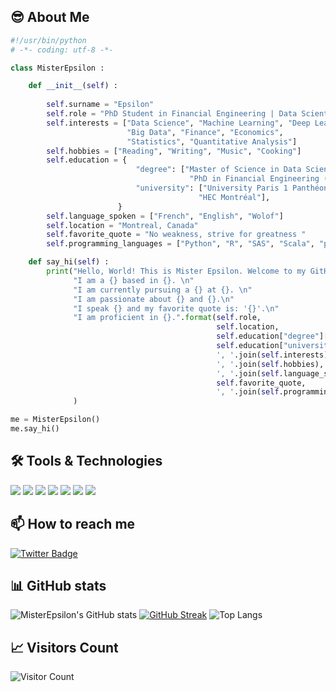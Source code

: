 <!-- 
# Hey there :wave:
<img src="https://raw.githubusercontent.com/misterepsilon/misterepsilon/master/resources/banner.png" alt="Hello world">
-->


## 😎 About Me 
```python
#!/usr/bin/python
# -*- coding: utf-8 -*-

class MisterEpsilon :

    def __init__(self) :
        
        self.surname = "Epsilon"
        self.role = "PhD Student in Financial Engineering | Data Scientist"
        self.interests = ["Data Science", "Machine Learning", "Deep Learning", 
                          "Big Data", "Finance", "Economics", 
                          "Statistics", "Quantitative Analysis"]
        self.hobbies = ["Reading", "Writing", "Music", "Cooking"]
        self.education = {
                            "degree": ["Master of Science in Data Science", 
                                        "PhD in Financial Engineering (in progress)"],
                            "university": ["University Paris 1 Panthéon-Sorbonne", 
                                          "HEC Montréal"],
                        }
        self.language_spoken = ["French", "English", "Wolof"]
        self.location = "Montreal, Canada"
        self.favorite_quote = "No weakness, strive for greatness "
        self.programming_languages = ["Python", "R", "SAS", "Scala", "pySPARK"]

    def say_hi(self) :
        print("Hello, World! This is Mister Epsilon. Welcome to my GitHub profile. \n"
              "I am a {} based in {}. \n"
              "I am currently pursuing a {} at {}. \n"
              "I am passionate about {} and {}.\n"
              "I speak {} and my favorite quote is: '{}'.\n"
              "I am proficient in {}.".format(self.role, 
                                              self.location, 
                                              self.education["degree"][1], 
                                              self.education["university"][1], 
                                              ', '.join(self.interests), 
                                              ', '.join(self.hobbies), 
                                              ', '.join(self.language_spoken), 
                                              self.favorite_quote, 
                                              ', '.join(self.programming_languages))
              )

me = MisterEpsilon()
me.say_hi()
```

## 🛠️ Tools & Technologies
[![](https://img.shields.io/badge/Code-Python-informational?style=flat&logo=python)](https://www.python.org/)
[![](https://img.shields.io/badge/Code-R-informational?style=flat&logo=r)](https://www.r-project.org/)
[![](https://img.shields.io/badge/Code-SAS-informational?style=flat&logo=sas)](https://www.sas.com/)
[![](https://img.shields.io/badge/Editor-VS_Code-informational?style=flat&logo=visual-studio-code)](https://code.visualstudio.com/)
[![](https://img.shields.io/badge/Code-Scala-informational?style=flat&logo=scala)](https://www.scala-lang.org/)
[![](https://img.shields.io/badge/Tools-SPARK-informational?style=flat&logo=apache-spark)](https://spark.apache.org/)
[![](https://img.shields.io/badge/OS-Linux-informational?style=flat&logo=linux)](https://www.linux.org/)



## 📫 How to reach me
<!-- 
[![Linkedin Badge](https://img.shields.io/badge/-MisterEpsilon-blue?style=flat-square&logo=Linkedin&logoColor=white&link=https://www.linkedin.com/in/mister-epsilon/)](https://www.linkedin.com/in/mister-epsilon/)
--> 
[![Twitter Badge](https://img.shields.io/badge/-MisterEpsilon-1ca0f1?style=flat-square&logo=twitter&logoColor=white&link=https://twitter.com/MisterEpsilon)](https://twitter.com/mister_epsilon_)
<!-- 
[![Instagram Badge](https://img.shields.io/badge/-MisterEpsilon-E4405F?style=flat-square&logo=instagram&logoColor=white&link=https://www.instagram.com/mister.epsilon/)](https://www.instagram.com/mister.epsilon/)
 
[![GitHub Badge](https://img.shields.io/badge/-MisterEpsilon-100000?style=flat-square&logo=github&logoColor=white&link=)]
-->
## 📊 GitHub stats
<!-- Adjust the size here:
-->

![MisterEpsilon's GitHub stats](https://github-readme-stats.vercel.app/api?username=misterepsilon&show_icons=true&theme=dracula&height=200&width=410)
[![GitHub Streak](https://github-readme-streak-stats.herokuapp.com/?user=misterepsilon&theme=dracula)](https://git.io/streak-stats)
![Top Langs](https://github-readme-stats.vercel.app/api/top-langs/?username=misterepsilon&theme=dracula) 

## 📈 Visitors Count
![Visitor Count](https://profile-counter.glitch.me/misterepsilon/count.svg)



<!-- 
## 👀 GitHub stats 
| <a href="https://github.com/misterepsilon/github-readme-stats"><img align="center" src="https://github-readme-stats.vercel.app/api?username=misterepsilon&show_icons=true&theme=tokyonight&hide_border=true" alt="Anurag's github stats" /></a> | <a href="https://github.com/misterepsilon/github-readme-stats"><img align="center" src="https://github-readme-stats.vercel.app/api/top-langs/?username=misterepsilon&theme=tokyonight&hide_border=true" /></a> |
| ------------- | ------------- |
-->
<!-- 
## Stats summary 📈
<!-- 
<p align="center">
<img width="45%" src="https://github-readme-stats.vercel.app/api/top-langs?username=misterepsilon&show_icons=true&theme=dracula&title_color=ff8000&text_color=ffffff&bg_color=6a6a6a&locale=en&layout=compact&hide_border=true" alt="misterepsilon" /> 
<img width="50%" src="https://github-readme-stats.vercel.app/api?username=misterepsilon&show_icons=true&theme=dracula&title_color=ff8000&text_color=ffffff&bg_color=6a6a6a&locale=en&hide_border=true" alt="misterepsilon" />
<img width="52%" src="https://github-readme-streak-stats.herokuapp.com/?user=misterepsilon&theme=highcontrast&hide_border=true" alt="misterepsilon" />
</p>

<!-- 
## 📈 📉 Activity Graph
[![misterepsilon's GitHub Activity Graph](https://activity-graph.herokuapp.com/graph?username=misterepsilon&theme=tokyonight)](https://github.io/misterepsilon)

## <h2 align="center">Visitor Count</h2>
 <p align="center"> 
 <img src="https://profile-counter.glitch.me/{misterepsilon}/count.svg" alt="misterepsilon"/>
</p>
-->

<!-- 
<p align="center"> 
  Visitor count<br>
  <img src="https://profile-counter.glitch.me/misterepsilon/count.svg" />
</p>
-->
<!-- 
## 🔥 Streak stats
GitHub Readme Streak Stats - https://github.com/misterepsilon/github-readme-streak-stats 
<p align="center">
  <a href="https://github.com/misterepsilon/github-readme-streak-stats">
    <img title="🔥 Get streak stats for your profile at git.io/streak-stats" alt="misterepsilon's streak" src="https://github-readme-streak-stats.herokuapp.com/?user=misterepsilon&theme=tokyonight&hide_border=true"/>
  </a>
-->




